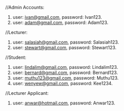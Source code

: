 //Admin Accounts: 
1. user: ivan@gmail.com, password: Ivan123.
2. user: adam@gmail.com, password: Adam123.

//Lecturer: 
1. user: salasiah@gmail.com, password: Salasiah123.
2. user: stewart@gmail.com, password: Stewart123.

//Student: 
1. user: lindalim@gmail.com, password: Lindalim123.
2. user: bernard@gmail.com, password: Bernard123.
3. user: muthu123@gmail.com, password: Muthu123.
4. user: wenyew@gmail.com, password: Kee1234.

//Lecturer Applicant: 
1. user: anwar@hotmail.com, password: Anwar123.
